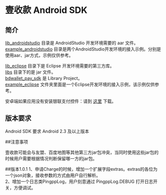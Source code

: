 壹收款 Android SDK
============

## 简介

[lib_androidstudio](/lib_androidstudio) 目录是 AndroidStudio 开发环境需要的 aar 文件。<br>
[example_androidstudio](/example_androidstudio) 目录是两个AndroidStudio开发环境的接入示例。分别是使用aar、jar方式，示例仅供参考。<br>

[lib_eclipse](/lib_eclipse) 目录下是 Eclipse 开发环境需要的第三方库。<br>
[libs](/lib_eclipse/libs) 目录下的是 jar 文件。<br>
[bdwallet\_pay\_sdk](/lib_eclipse/bdwallet_pay_sdk) 是 Library Project。<br>
[example_eclipse](/example_eclipse) 文件夹里面是一个Eclipse开发环境的接入示例，该示例仅供参考。<br>

安卓端如果应用没有安装银联支付控件：请到 [这里](http://mobile.unionpay.com/getclient?platform=android&type=securepayplugin) 下载。

## 版本要求
Android SDK 要求 Android 2.3 及以上版本

##注意事项

壹收款可能会与友盟、百度地图等其他第三方jar包冲突，当同时使用这些jar包的时候用户需要根据情况判断保留哪一方的jar包。

##版本1.0.1
1、申请Charge的时候，增加一个扩展字段extras。extras的各位为一个json对象，接收参数的方式由用户自行解析。<br>
2、增加一个日志类PingppLog，用户刻意通过 PingppLog.DEBUG 打开日志开关，方便调试。
